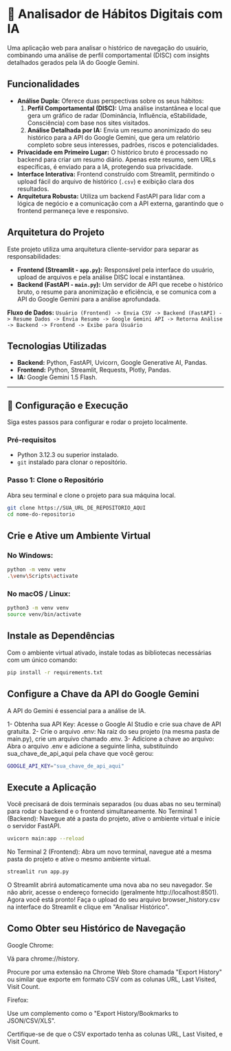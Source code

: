 # 🧠 Analisador de Hábitos Digitais com IA

Uma aplicação web para analisar o histórico de navegação do usuário, combinando uma análise de perfil comportamental (DISC) com insights detalhados gerados pela IA do Google Gemini.

## Funcionalidades

-   **Análise Dupla:** Oferece duas perspectivas sobre os seus hábitos:
    1.  **Perfil Comportamental (DISC):** Uma análise instantânea e local que gera um gráfico de radar (Dominância, Influência, eStabilidade, Consciência) com base nos sites visitados.
    2.  **Análise Detalhada por IA:** Envia um resumo anonimizado do seu histórico para a API do Google Gemini, que gera um relatório completo sobre seus interesses, padrões, riscos e potencialidades.
-   **Privacidade em Primeiro Lugar:** O histórico bruto é processado no backend para criar um resumo diário. Apenas este resumo, sem URLs específicas, é enviado para a IA, protegendo sua privacidade.
-   **Interface Interativa:** Frontend construído com Streamlit, permitindo o upload fácil do arquivo de histórico (`.csv`) e exibição clara dos resultados.
-   **Arquitetura Robusta:** Utiliza um backend FastAPI para lidar com a lógica de negócio e a comunicação com a API externa, garantindo que o frontend permaneça leve e responsivo.

## Arquitetura do Projeto

Este projeto utiliza uma arquitetura cliente-servidor para separar as responsabilidades:

-   **Frontend (Streamlit - `app.py`):** Responsável pela interface do usuário, upload de arquivos e pela análise DISC local e instantânea.
-   **Backend (FastAPI - `main.py`):** Um servidor de API que recebe o histórico bruto, o resume para anonimização e eficiência, e se comunica com a API do Google Gemini para a análise aprofundada.

**Fluxo de Dados:**
`Usuário (Frontend) -> Envia CSV -> Backend (FastAPI) -> Resume Dados -> Envia Resumo -> Google Gemini API -> Retorna Análise -> Backend -> Frontend -> Exibe para Usuário`

## Tecnologias Utilizadas

-   **Backend:** Python, FastAPI, Uvicorn, Google Generative AI, Pandas.
-   **Frontend:** Python, Streamlit, Requests, Plotly, Pandas.
-   **IA:** Google Gemini 1.5 Flash.

---

## 🚀 Configuração e Execução

Siga estes passos para configurar e rodar o projeto localmente.

### Pré-requisitos

-   Python 3.12.3 ou superior instalado.
-   `git` instalado para clonar o repositório.

### Passo 1: Clone o Repositório

Abra seu terminal e clone o projeto para sua máquina local.

```bash
git clone https://SUA_URL_DE_REPOSITORIO_AQUI
cd nome-do-repositorio
```

##  Crie e Ative um Ambiente Virtual

### No Windows:

```bash
python -m venv venv
.\venv\Scripts\activate
```

### No macOS / Linux:

```bash
python3 -m venv venv
source venv/bin/activate
```

## Instale as Dependências

Com o ambiente virtual ativado, instale todas as bibliotecas necessárias com um único comando:

```bash
pip install -r requirements.txt
```

## Configure a Chave da API do Google Gemini

A API do Gemini é essencial para a análise de IA.

 1- Obtenha sua API Key: Acesse o Google AI Studio e crie sua chave de API gratuita.
 2- Crie o arquivo .env: Na raiz do seu projeto (na mesma pasta de main.py), crie um arquivo chamado .env.
 3- Adicione a chave ao arquivo: Abra o arquivo .env e adicione a seguinte linha, substituindo sua_chave_de_api_aqui pela chave que você gerou:

```bash
GOOGLE_API_KEY="sua_chave_de_api_aqui"
```
## Execute a Aplicação

Você precisará de dois terminais separados (ou duas abas no seu terminal) para rodar o backend e o frontend simultaneamente.
No Terminal 1 (Backend):
Navegue até a pasta do projeto, ative o ambiente virtual e inicie o servidor FastAPI.

```bash
uvicorn main:app --reload
```
No Terminal 2 (Frontend):
Abra um novo terminal, navegue até a mesma pasta do projeto e ative o mesmo ambiente virtual.

```bash
streamlit run app.py
```
O Streamlit abrirá automaticamente uma nova aba no seu navegador. Se não abrir, acesse o endereço fornecido (geralmente http://localhost:8501).
Agora você está pronto! Faça o upload do seu arquivo browser_history.csv na interface do Streamlit e clique em "Analisar Histórico".

## Como Obter seu Histórico de Navegação

Google Chrome:

Vá para chrome://history.

Procure por uma extensão na Chrome Web Store chamada "Export History" ou similar que exporte em formato CSV com as colunas URL, Last Visited, Visit Count.

Firefox:

Use um complemento como o "Export History/Bookmarks to JSON/CSV/XLS".

Certifique-se de que o CSV exportado tenha as colunas URL, Last Visited, e Visit Count.
